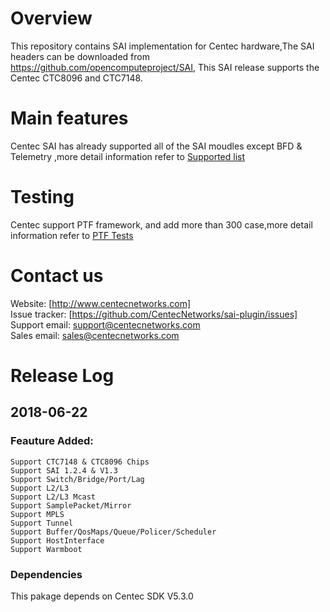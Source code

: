 # Overview
This repository contains SAI implementation for Centec hardware,The SAI headers can be downloaded from https://github.com/opencomputeproject/SAI, This SAI release supports the Centec CTC8096 and CTC7148.

# Main features
Centec SAI has already supported all of the SAI moudles except BFD & Telemetry ,more detail information refer to [Supported list](https://github.com/CentecNetworks/sai-plugin/wiki/Supported-List)

# Testing
Centec support PTF framework, and add more than 300 case,more detail information refer to [PTF Tests](https://github.com/CentecNetworks/sai-plugin/wiki/PTF-Tests)

# Contact us
 Website: [http://www.centecnetworks.com]  
 Issue tracker: [https://github.com/CentecNetworks/sai-plugin/issues]  
 Support email: support@centecnetworks.com      
 Sales email: sales@centecnetworks.com   

# Release Log
## 2018-06-22
### Feauture Added:
    Support CTC7148 & CTC8096 Chips 
    Support SAI 1.2.4 & V1.3           
    Support Switch/Bridge/Port/Lag
    Support L2/L3
    Support L2/L3 Mcast
    Support SamplePacket/Mirror
    Support MPLS
    Support Tunnel
    Support Buffer/QosMaps/Queue/Policer/Scheduler
    Support HostInterface
    Support Warmboot         
### Dependencies
 This pakage depends on Centec SDK V5.3.0


